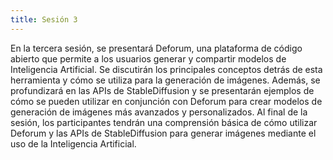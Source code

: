 ```yaml
---
title: Sesión 3 
---
```



En la tercera sesión, se presentará Deforum, una plataforma de código abierto que permite a los usuarios generar y compartir modelos de Inteligencia Artificial. Se discutirán los principales conceptos detrás de esta herramienta y cómo se utiliza para la generación de imágenes. Además, se profundizará en las APIs de StableDiffusion y se presentarán ejemplos de cómo se pueden utilizar en conjunción con Deforum para crear modelos de generación de imágenes más avanzados y personalizados. Al final de la sesión, los participantes tendrán una comprensión básica de cómo utilizar Deforum y las APIs de StableDiffusion para generar imágenes mediante el uso de la Inteligencia Artificial.